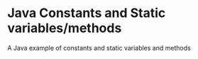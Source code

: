 # Java Constants and Static variables/methods
A Java example of constants and static variables and methods
